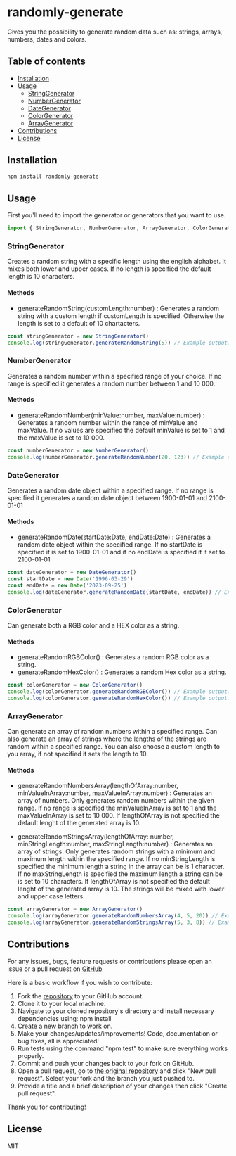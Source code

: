 # randomly-generate
Gives you the possibility to generate random data such as: strings, arrays, numbers, dates and colors.

## Table of contents
- [Installation](#installation)
- [Usage](#usage)
  - [StringGenerator](#stringgenerator)
  - [NumberGenerator](#numbergenerator)
  - [DateGenerator](#dategenerator)
  - [ColorGenerator](#colorgenerator)
  - [ArrayGenerator](#arraygenerator)
- [Contributions](#contributions)
- [License](#license)

## Installation
```javascript
npm install randomly-generate
```

## Usage
First you'll need to import the generator or generators that you want to use.
``` javascript
import { StringGenerator, NumberGenerator, ArrayGenerator, ColorGenerator, DateGenerator } from 'randomly-generate';
```

### StringGenerator
Creates a random string with a specific length using the english alphabet. It mixes both lower and upper cases. If no length is specified the default length is 10 characters.

#### Methods
* generateRandomString(customLength:number) : Generates a random string with a custom length if customLength is specified. Otherwise the length is set to a default of 10 chartacters.
```javascript
const stringGenerator = new StringGenerator()
console.log(stringGenerator.generateRandomString(5)) // Example output: "aBcDE"
```

### NumberGenerator
Generates a random number within a specified range of your choice. If no range is specified it generates a random number between 1 and 10 000.

#### Methods
* generateRandomNumber(minValue:number, maxValue:number) : Generates a random number within the range of minValue and maxValue. If no values are specified the default minValue is set to 1 and the maxValue is set to 10 000.
```javascript
const numberGenerator = new NumberGenerator()
console.log(numberGenerator.generateRandomNumber(20, 123)) // Example output: 42
```

### DateGenerator
Generates a random date object within a specified range. If no range is specified it generates a random date object between 1900-01-01 and 2100-01-01

#### Methods
* generateRandomDate(startDate:Date, endDate:Date) : Generates a random date object within the specified range. If no startDate is specified it is set to 1900-01-01 and if no endDate is specified it it set to 2100-01-01
```javascript
const dateGenerator = new DateGenerator()
const startDate = new Date('1996-03-29')
const endDate = new Date('2023-09-25')
console.log(dateGenerator.generateRandomDate(startDate, endDate)) // Example output: Mon Nov 17 2008 08:16:28 GMT+0100 (Central European Standard Time)
```

### ColorGenerator
Can generate both a RGB color and a HEX color as a string.

#### Methods
* generateRandomRGBColor() : Generates a random RGB color as a string.
* generateRandomHexColor() : Generates a random Hex color as a string.

```javascript
const colorGenerator = new ColorGenerator()
console.log(colorGenerator.generateRandomRGBColor()) // Example output: "rgb(43,124,212)"
console.log(colorGenerator.generateRandomHexColor()) // Example output: "#659df7"
```

### ArrayGenerator
Can generate an array of random numbers within a specified range. Can also generate an array of strings where the lengths of the strings are random within a specified range. You can also choose a custom length to you array, if not specified it sets the length to 10.

#### Methods
* generateRandomNumbersArray(lengthOfArray:number, minValueInArray:number, maxValueInArray:number) : Generates an array of numbers. Only generates random numbers within the given range. If no range is specified the minValueInArray is set to 1 and the maxValueInArray is set to 10 000. If lengthOfArray is not specified the default lenght of the generated array is 10.

* generateRandomStringsArray(lengthOfArray: number, minStringLength:number, maxStringLength:number) : Generates an array of strings. Only generates random strings with a minimum and maximum length within the specified range. If no minStringLength is specified the minimum length a string in the array can be is 1 character. If no maxStringLength is specified the maximum length a string can be is set to 10 characters. If lengthOfArray is not specified the default lenght of the generated array is 10. The strings will be mixed with lower and upper case letters.

```javascript
const arrayGenerator = new ArrayGenerator()
console.log(arrayGenerator.generateRandomNumbersArray(4, 5, 20)) // Example output: [7, 19, 6, 12]
console.log(arrayGenerator.generateRandomStringsArray(5, 3, 8)) // Example output: ["aXe", "COyFx", "kjHgRsD", "abZ", "abCDeFgH"]
```

## Contributions
For any issues, bugs, feature requests or contributions please open an issue or a pull request on [GitHub](https://github.com/MaxGranberg/randomly-generate)

Here is a basic workflow if you wish to contribute:
1. Fork the [repository](https://github.com/MaxGranberg/randomly-generate) to your GitHub account.
2. Clone it to your local machine.
3. Navigate to your cloned repository's directory and install necessary dependencies using: npm install
4. Create a new branch to work on.
5. Make your changes/updates/improvements! Code, documentation or bug fixes, all is appreciated!
6. Run tests using the command "npm test" to make sure everything works properly.
7. Commit and push your changes back to your fork on GitHub.
8. Open a pull request, go to [the original repository](https://github.com/MaxGranberg/randomly-generate) and click "New pull request". Select your fork and the branch you just pushed to.
9. Provide a title and a brief description of your changes then click "Create pull request".

Thank you for contributing!


## License
MIT